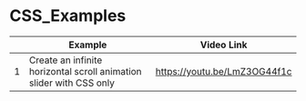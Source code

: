 # CSS_Examples
	
| 	| Example    | Video Link |
| -------- | -------- | ------- |
| 1 | Create an infinite horizontal scroll animation slider with CSS only  | https://youtu.be/LmZ3OG44f1c    |
